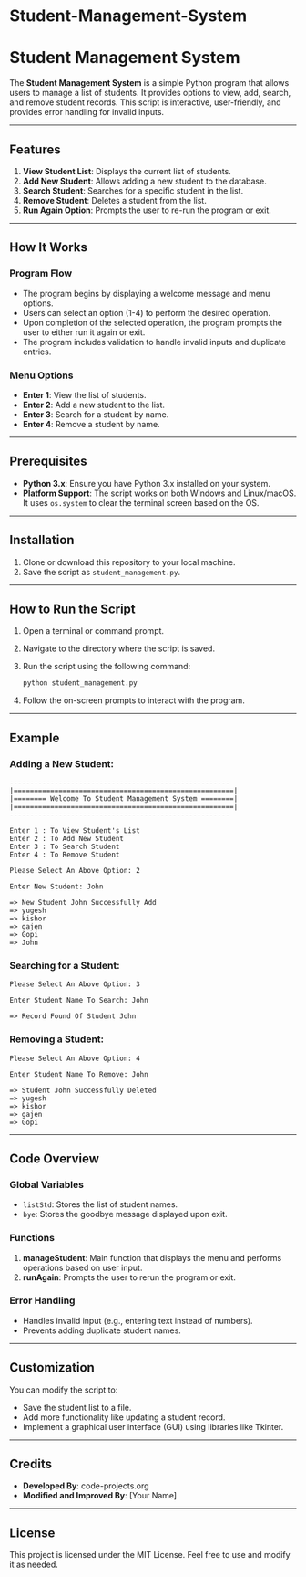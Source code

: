 # Student-Management-System
# Student Management System

The **Student Management System** is a simple Python program that allows users to manage a list of students. It provides options to view, add, search, and remove student records. This script is interactive, user-friendly, and provides error handling for invalid inputs.

---

## Features

1. **View Student List**: Displays the current list of students.
2. **Add New Student**: Allows adding a new student to the database.
3. **Search Student**: Searches for a specific student in the list.
4. **Remove Student**: Deletes a student from the list.
5. **Run Again Option**: Prompts the user to re-run the program or exit.

---

## How It Works

### Program Flow
- The program begins by displaying a welcome message and menu options.
- Users can select an option (1-4) to perform the desired operation.
- Upon completion of the selected operation, the program prompts the user to either run it again or exit.
- The program includes validation to handle invalid inputs and duplicate entries.

### Menu Options
- **Enter 1**: View the list of students.
- **Enter 2**: Add a new student to the list.
- **Enter 3**: Search for a student by name.
- **Enter 4**: Remove a student by name.

---

## Prerequisites

- **Python 3.x**: Ensure you have Python 3.x installed on your system.
- **Platform Support**: The script works on both Windows and Linux/macOS. It uses `os.system` to clear the terminal screen based on the OS.

---

## Installation

1. Clone or download this repository to your local machine.
2. Save the script as `student_management.py`.

---

## How to Run the Script

1. Open a terminal or command prompt.
2. Navigate to the directory where the script is saved.
3. Run the script using the following command:

   ```bash
   python student_management.py
   ```

4. Follow the on-screen prompts to interact with the program.

---

## Example

### Adding a New Student:

```
------------------------------------------------------
|======================================================|
|======== Welcome To Student Management System ========|
|======================================================|
------------------------------------------------------

Enter 1 : To View Student's List 
Enter 2 : To Add New Student 
Enter 3 : To Search Student 
Enter 4 : To Remove Student 

Please Select An Above Option: 2

Enter New Student: John

=> New Student John Successfully Add
=> yugesh
=> kishor
=> gajen
=> Gopi
=> John
```

### Searching for a Student:

```
Please Select An Above Option: 3

Enter Student Name To Search: John

=> Record Found Of Student John
```

### Removing a Student:

```
Please Select An Above Option: 4

Enter Student Name To Remove: John

=> Student John Successfully Deleted
=> yugesh
=> kishor
=> gajen
=> Gopi
```

---

## Code Overview

### Global Variables
- `listStd`: Stores the list of student names.
- `bye`: Stores the goodbye message displayed upon exit.

### Functions
1. **manageStudent**: Main function that displays the menu and performs operations based on user input.
2. **runAgain**: Prompts the user to rerun the program or exit.

### Error Handling
- Handles invalid input (e.g., entering text instead of numbers).
- Prevents adding duplicate student names.

---

## Customization
You can modify the script to:
- Save the student list to a file.
- Add more functionality like updating a student record.
- Implement a graphical user interface (GUI) using libraries like Tkinter.

---

## Credits
- **Developed By**: code-projects.org
- **Modified and Improved By**: [Your Name]

---

## License
This project is licensed under the MIT License. Feel free to use and modify it as needed.

